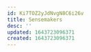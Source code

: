 ```yaml
---
id: Ki7TOZ2yJdNvgN8C6i26v
title: Sensemakers
desc: ''
updated: 1643723096371
created: 1643723096371
---
```


